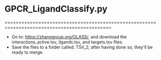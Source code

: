# GPCR_LigandClassify.py

============================================================================================

* Go to: https://zhanggroup.org/GLASS/, and download the interactions_active.tsv, ligands.tsv, and targets.tsv files.
*  Save the files to a folder called: TSV_2; after having done so, they'll be ready to merge. 
